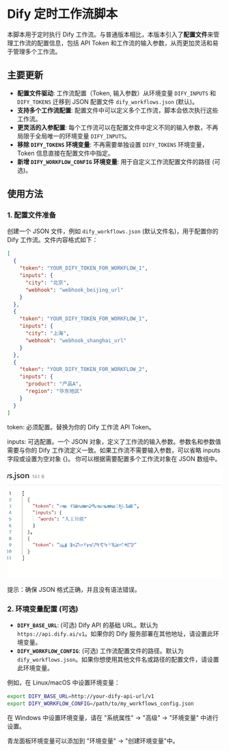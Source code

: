 # Dify 定时工作流脚本

本脚本用于定时执行 Dify 工作流。与普通版本相比，本版本引入了**配置文件**来管理工作流的配置信息，包括 API Token 和工作流的输入参数，从而更加灵活和易于管理多个工作流。

## 主要更新

*   **配置文件驱动**:  工作流配置（Token, 输入参数）从环境变量 `DIFY_INPUTS` 和 `DIFY_TOKENS` 迁移到 JSON 配置文件 `dify_workflows.json` (默认)。
*   **支持多个工作流配置**:  配置文件中可以定义多个工作流，脚本会依次执行这些工作流。
*   **更灵活的入参配置**:  每个工作流可以在配置文件中定义不同的输入参数，不再局限于全局唯一的环境变量 `DIFY_INPUTS`。
*   **移除 `DIFY_TOKENS` 环境变量**:  不再需要单独设置 `DIFY_TOKENS` 环境变量，Token 信息直接在配置文件中指定。
*   **新增 `DIFY_WORKFLOW_CONFIG` 环境变量**:  用于自定义工作流配置文件的路径 (可选)。

## 使用方法

### 1. 配置文件准备

创建一个 JSON 文件，例如 `dify_workflows.json` (默认文件名)，用于配置你的 Dify 工作流。文件内容格式如下：

```json
[
  {
    "token": "YOUR_DIFY_TOKEN_FOR_WORKFLOW_1",
    "inputs": {
      "city": "北京",
      "webhook": "webhook_beijing_url"
    }
  },
  {
    "token": "YOUR_DIFY_TOKEN_FOR_WORKFLOW_1",
    "inputs": {
      "city": "上海",
      "webhook": "webhook_shanghai_url"
    }
  },
  {
    "token": "YOUR_DIFY_TOKEN_FOR_WORKFLOW_2",
    "inputs": {
      "product": "产品A",
      "region": "华东地区"
    }
  }
]
```
token: 必须配置。替换为你的 Dify 工作流 API Token。

inputs: 可选配置。一个 JSON 对象，定义了工作流的输入参数。参数名和参数值需要与你的 Dify 工作流定义一致。如果工作流不需要输入参数，可以省略 inputs 字段或设置为空对象 {}。
你可以根据需要配置多个工作流对象在 JSON 数组中。

![alt text](image.png)

提示：确保 JSON 格式正确，并且没有语法错误。
### 2. 环境变量配置 (可选)

*   **`DIFY_BASE_URL`**:  (可选)  Dify API 的基础 URL。默认为 `https://api.dify.ai/v1`。如果你的 Dify 服务部署在其他地址，请设置此环境变量。
*   **`DIFY_WORKFLOW_CONFIG`**: (可选)  工作流配置文件的路径。默认为 `dify_workflows.json`。如果你想使用其他文件名或路径的配置文件，请设置此环境变量。

   例如，在 Linux/macOS 中设置环境变量：

   ```bash
   export DIFY_BASE_URL=http://your-dify-api-url/v1
   export DIFY_WORKFLOW_CONFIG=/path/to/my_workflows_config.json
   ```

   在 Windows 中设置环境变量，请在 "系统属性" -> "高级" -> "环境变量" 中进行设置。

   青龙面板环境变量可以添加到 "环境变量" -> "创建环境变量"中。
